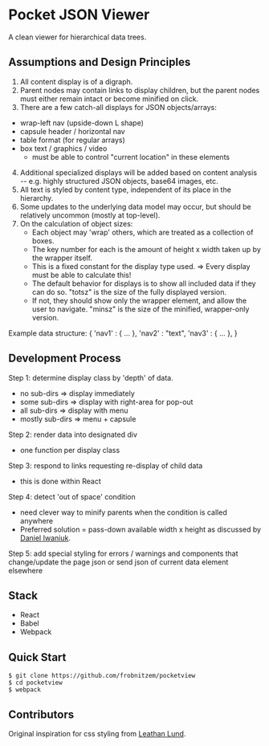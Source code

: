 # Pocket JSON Viewer

A clean viewer for hierarchical data trees.

Assumptions and Design Principles
---------------------------------

1. All content display is of a digraph.
2. Parent nodes may contain links to display children,
   but the parent nodes must either remain intact
   or become minified on click.
3. There are a few catch-all displays for JSON objects/arrays:
  - wrap-left nav (upside-down L shape)
  - capsule header / horizontal nav
  - table format (for regular arrays)
  - box text / graphics / video
    - must be able to control "current location" in these elements
4. Additional specialized displays will be added based on content
   analysis -- e.g. highly structured JSON objects, base64 images, etc.
5. All text is styled by content type, independent of its place
   in the hierarchy.
6. Some updates to the underlying data model may occur,
   but should be relatively uncommon (mostly at top-level).
7. On the calculation of object sizes:
   - Each object may 'wrap' others, which are treated
     as a collection of boxes.
   - The key number for each is the amount of height x width
     taken up by the wrapper itself.
   - This is a fixed constant for the display type used.
     => Every display must be able to calculate this!
   - The default behavior for displays is to show
     all included data if they can do so.
     "totsz" is the size of the fully displayed version.
   - If not, they should
     show only the wrapper element, and allow the user to navigate.
     "minsz" is the size of the minified, wrapper-only version.

Example data structure:
 { 'nav1' : { ... },
   'nav2' : "text",
   'nav3' : { ... },
 }

Development Process
-------------------

Step 1: determine display class by 'depth' of data.
  - no sub-dirs => display immediately
  - some sub-dirs => display with right-area for pop-out
  - all sub-dirs => display with menu
  - mostly sub-dirs => menu + capsule

Step 2: render data into designated div
  - one function per display class

Step 3: respond to links requesting re-display of child data
  - this is done within React

Step 4: detect 'out of space' condition
  - need clever way to minify parents when
    the condition is called anywhere
  - Preferred solution = pass-down available width x height
    as discussed by 
    [Daniel Iwaniuk](https://www.hawatel.com/blog/handle-window-resize-in-react).

Step 5: add special styling for errors / warnings
     and components that change/update the page json
     or send json of current data element elsewhere


Stack
-----

- React
- Babel
- Webpack


Quick Start
-----------

```shell
$ git clone https://github.com/frobnitzem/pocketview
$ cd pocketview
$ webpack
```

Contributors
------------

Original inspiration for css styling from
[Leathan Lund](http://www.king-con.com/sto/console/).


